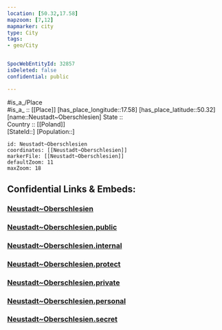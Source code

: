 ```yaml
---
location: [50.32,17.58] 
mapzoom: [7,12] 
mapmarker: city 
type: City
tags:
- geo/City


SpocWebEntityId: 32857
isDeleted: false
confidential: public

---
```

#is_a_/Place  
#is_a_ :: [[Place]] 
[has_place_longitude::17.58] 
[has_place_latitude::50.32] 
[name::Neustadt~Oberschlesien] 
State ::  
Country :: [[Poland]]  
[StateId::] 
[Population::] 



```leaflet
id: Neustadt~Oberschlesien
coordinates: [[Neustadt~Oberschlesien]] 
markerFile: [[Neustadt~Oberschlesien]] 
defaultZoom: 11 
maxZoom: 18
```


## Confidential Links & Embeds: 

### [Neustadt~Oberschlesien](/_Standards/Earth/Continent/Europe/Europe~East/Poland/Provinces~Poland/Opole/City/Neustadt~Oberschlesien.md) 

### [Neustadt~Oberschlesien.public](/_public/Earth/Continent/Europe/Europe~East/Poland/Provinces~Poland/Opole/City/Neustadt~Oberschlesien.public.md) 

### [Neustadt~Oberschlesien.internal](/_internal/Earth/Continent/Europe/Europe~East/Poland/Provinces~Poland/Opole/City/Neustadt~Oberschlesien.internal.md) 

### [Neustadt~Oberschlesien.protect](/_protect/Earth/Continent/Europe/Europe~East/Poland/Provinces~Poland/Opole/City/Neustadt~Oberschlesien.protect.md) 

### [Neustadt~Oberschlesien.private](/_private/Earth/Continent/Europe/Europe~East/Poland/Provinces~Poland/Opole/City/Neustadt~Oberschlesien.private.md) 

### [Neustadt~Oberschlesien.personal](/_personal/Earth/Continent/Europe/Europe~East/Poland/Provinces~Poland/Opole/City/Neustadt~Oberschlesien.personal.md) 

### [Neustadt~Oberschlesien.secret](/_secret/Earth/Continent/Europe/Europe~East/Poland/Provinces~Poland/Opole/City/Neustadt~Oberschlesien.secret.md)


